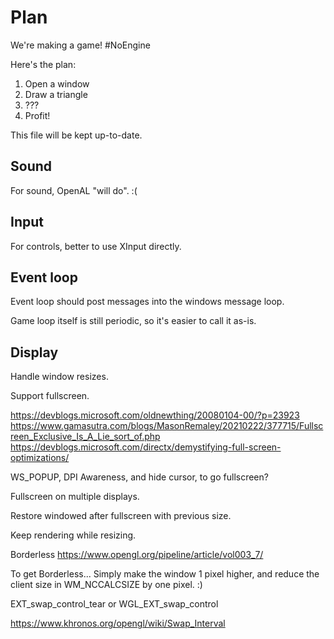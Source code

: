 # Plan

We're making a game! #NoEngine

Here's the plan:

1. Open a window
2. Draw a triangle
3. ???
4. Profit!

This file will be kept up-to-date.

## Sound

For sound, OpenAL "will do". :(

## Input

For controls, better to use XInput directly.

## Event loop

Event loop should post messages into the windows message loop.

Game loop itself is still periodic, so it's easier to call it as-is.

## Display

Handle window resizes.

Support fullscreen.

https://devblogs.microsoft.com/oldnewthing/20080104-00/?p=23923
https://www.gamasutra.com/blogs/MasonRemaley/20210222/377715/Fullscreen_Exclusive_Is_A_Lie_sort_of.php
https://devblogs.microsoft.com/directx/demystifying-full-screen-optimizations/

WS_POPUP, DPI Awareness, and hide cursor, to go fullscreen?

Fullscreen on multiple displays.

Restore windowed after fullscreen with previous size.

Keep rendering while resizing.

Borderless https://www.opengl.org/pipeline/article/vol003_7/

To get Borderless... Simply make the window 1 pixel higher, and reduce the client size in WM_NCCALCSIZE by one pixel. :)

EXT_swap_control_tear or WGL_EXT_swap_control

https://www.khronos.org/opengl/wiki/Swap_Interval